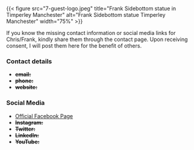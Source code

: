 #
{{< figure src="7-guest-logo.jpeg" title="Frank Sidebottom statue in Timperley Manchester" alt="Frank Sidebottom statue Timperley Manchester" width="75%" >}}

If you know the missing contact information or social media links for Chris/Frank, kindly share them through the contact page. Upon receiving consent, I will post them here for the benefit of others.

### Contact details

- ~~**email:**~~
- ~~**phone:**~~
- ~~**website:**~~

### Social Media

- [Official Facebook Page](https://www.facebook.com/sidebottom.sievey)
- ~~**Instagram:**~~
- ~~**Twitter:**~~
- ~~**LinkedIn:**~~
- ~~**YouTube:**~~
